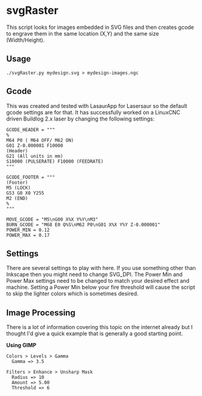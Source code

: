 # svgRaster

This script looks for images embedded in SVG files and then creates gcode to engrave them in the same location (X,Y) and the same size (Width/Height).


## Usage
```
./svgRaster.py mydesign.svg > mydesign-images.ngc

```

## Gcode

This was created and tested with LasaurApp for Lasersaur so the default gcode settings are for that.  It has successfully worked on a LinuxCNC driven Buildlog 2.x laser by changing the following settings:

```
GCODE_HEADER = """
%
M64 P0 ( M64 OFF/ M62 ON)
G01 Z-0.000001 F10000
(Header)
G21 (All units in mm)
S10000 (PULSERATE) F10000 (FEEDRATE)
"""

GCODE_FOOTER = """
(Footer)
M5 (LOCK)
G53 G0 X0 Y255
M2 (END)
%
"""

MOVE_GCODE = "M5\nG00 X%X Y%Y\nM3"
BURN_GCODE = "M68 E0 Q%S\nM62 P0\nG01 X%X Y%Y Z-0.000001"
POWER_MIN = 0.12
POWER_MAX = 0.17  
```

## Settings

There are several settings to play with here.  If you use something other than Inkscape then you might need to change SVG_DPI.  The Power Min and Power Max settings need to be changed to match your desired effect and machine.  Setting a Power Min below your fire threshold will cause the script to skip the lighter colors which is sometimes desired.


## Image Processing

There is a lot of information covering this topic on the internet already but I thought I'd give a quick example that is generally a good starting point.

**Using GIMP**

```
Colors > Levels > Gamma 
  Gamma => 3.5

Filters > Enhance > Unsharp Mask
  Radius => 10
  Amount => 5.00
  Threshold => 6
```
